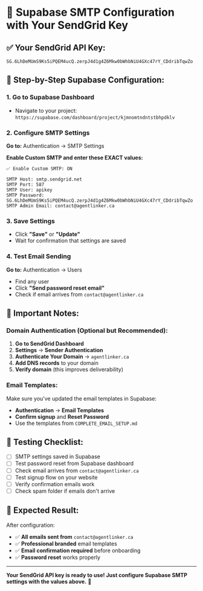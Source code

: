 # 🔧 Supabase SMTP Configuration with Your SendGrid Key

## ✅ Your SendGrid API Key:
```
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
```

## 📧 Step-by-Step Supabase Configuration:

### 1. Go to Supabase Dashboard
- Navigate to your project: `https://supabase.com/dashboard/project/kjmnomtndntstbhpdklv`

### 2. Configure SMTP Settings
**Go to:** Authentication → SMTP Settings

**Enable Custom SMTP and enter these EXACT values:**

```
✅ Enable Custom SMTP: ON

SMTP Host: smtp.sendgrid.net
SMTP Port: 587
SMTP User: apikey
SMTP Password: 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
SMTP Admin Email: contact@agentlinker.ca
```

### 3. Save Settings
- Click **"Save"** or **"Update"**
- Wait for confirmation that settings are saved

### 4. Test Email Sending
**Go to:** Authentication → Users
- Find any user
- Click **"Send password reset email"**
- Check if email arrives from `contact@agentlinker.ca`

## 🚨 Important Notes:

### Domain Authentication (Optional but Recommended):
1. **Go to SendGrid Dashboard**
2. **Settings** → **Sender Authentication**
3. **Authenticate Your Domain** → `agentlinker.ca`
4. **Add DNS records** to your domain
5. **Verify domain** (this improves deliverability)

### Email Templates:
Make sure you've updated the email templates in Supabase:
- **Authentication** → **Email Templates**
- **Confirm signup** and **Reset Password**
- Use the templates from `COMPLETE_EMAIL_SETUP.md`

## 🧪 Testing Checklist:

- [ ] SMTP settings saved in Supabase
- [ ] Test password reset from Supabase dashboard
- [ ] Check email arrives from `contact@agentlinker.ca`
- [ ] Test signup flow on your website
- [ ] Verify confirmation emails work
- [ ] Check spam folder if emails don't arrive

## 🚀 Expected Result:

After configuration:
- ✅ **All emails sent from** `contact@agentlinker.ca`
- ✅ **Professional branded** email templates
- ✅ **Email confirmation required** before onboarding
- ✅ **Password reset** works properly

---

**Your SendGrid API key is ready to use! Just configure Supabase SMTP settings with the values above.** 🎉
